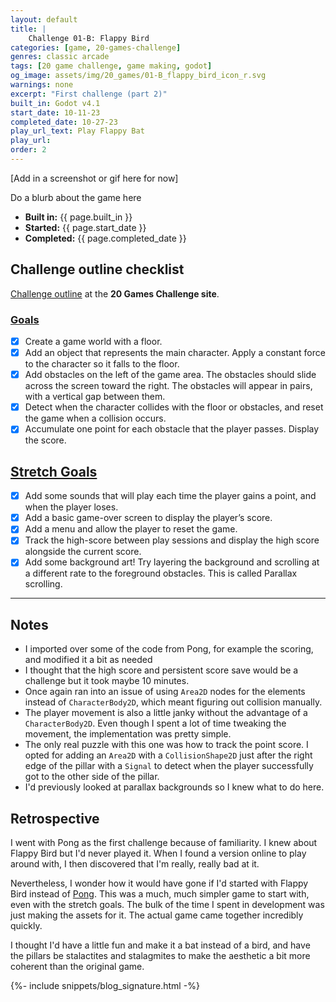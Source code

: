 ```yaml
---
layout: default
title: |
    Challenge 01-B: Flappy Bird
categories: [game, 20-games-challenge]
genres: classic arcade
tags: [20 game challenge, game making, godot]
og_image: assets/img/20_games/01-B_flappy_bird_icon_r.svg
warnings: none
excerpt: "First challenge (part 2)"
built_in: Godot v4.1
start_date: 10-11-23
completed_date: 10-27-23
play_url_text: Play Flappy Bat
play_url: 
order: 2
---
```


<div class="card border-primary mb-3">
    <div>
     [Add in a screenshot or gif here for now]
    </div>
    <div class="card-body">
        <p class="card-text">Do a blurb about the game here</p>
    </div>
    <ul class="list-group list-group-flush">
        <li class="list-group-item"><strong class="montserrat">Built in:</strong> {{ page.built_in }}</li>
        <li class="list-group-item"><strong class="montserrat">Started:</strong> {{ page.start_date }}</li>
        <li class="list-group-item"><strong class="montserrat">Completed:</strong> {{ page.completed_date }}</li>
    </ul>
</div>

## Challenge outline checklist

[Challenge outline](https://20_games_challenge.gitlab.io/games/flappy/#goals) at the **20 Games Challenge site**.

### [Goals](https://20_games_challenge.gitlab.io/games/flappy/#goals)

- [x] Create a game world with a floor.
- [x] Add an object that represents the main character. Apply a constant force to the character so it falls to the floor.
- [x] Add obstacles on the left of the game area. The obstacles should slide across the screen toward the right. The obstacles will appear in pairs, with a vertical gap between them.
- [x] Detect when the character collides with the floor or obstacles, and reset the game when a collision occurs.
- [x] Accumulate one point for each obstacle that the player passes. Display the score.

## [Stretch Goals](https://20_games_challenge.gitlab.io/games/flappy/#stretch-goals)

- [x] Add some sounds that will play each time the player gains a point, and when the player loses.
- [x] Add a basic game-over screen to display the player’s score.
- [x] Add a menu and allow the player to reset the game.
- [x] Track the high-score between play sessions and display the high score alongside the current score.
- [x] Add some background art! Try layering the background and scrolling at a different rate to the foreground obstacles. This is called Parallax scrolling.

---

## Notes

- I imported over some of the code from Pong, for example the scoring, and modified it a bit as needed
- I thought that the high score and persistent score save would be a challenge but it took maybe 10 minutes.
- Once again ran into an issue of using `Area2D` nodes for the elements instead of `CharacterBody2D`, which meant figuring out collision manually.
- The player movement is also a little janky without the advantage of a `CharacterBody2D`. Even though I spent a lot of time tweaking the movement, the implementation was pretty simple.
- The only real puzzle with this one was how to track the point score. I opted for adding an `Area2D` with a `CollisionShape2D` just after the right edge of the pillar with a `Signal` to detect when the player successfully got to the other side of the pillar.
- I'd previously looked at parallax backgrounds so I knew what to do here.

## Retrospective

I went with Pong as the first challenge because of familiarity. I knew about Flappy Bird but I'd never played it. When I found a version online to play around with, I then discovered that I'm really, really bad at it.

Nevertheless, I wonder how it would have gone if I'd started with Flappy Bird instead of [Pong](games/20-games-challenge/01-challenge-01-pong). This was a much, much simpler game to start with, even with the stretch goals. The bulk of the time I spent in development was just making the assets for it. The actual game came together incredibly quickly.

I thought I'd have a little fun and make it a bat instead of a bird, and have the pillars be stalactites and stalagmites to make the aesthetic a bit more coherent than the original game.

{%- include snippets/blog_signature.html -%}